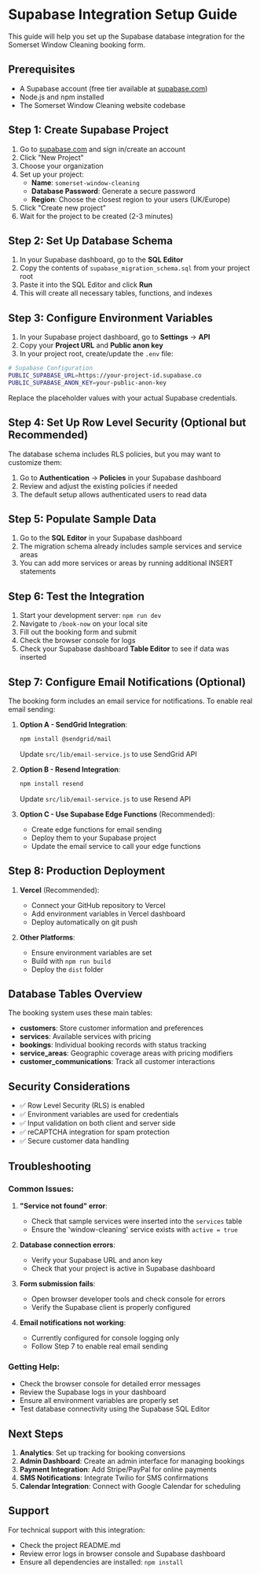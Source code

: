 # Supabase Integration Setup Guide

This guide will help you set up the Supabase database integration for the Somerset Window Cleaning booking form.

## Prerequisites

- A Supabase account (free tier available at [supabase.com](https://supabase.com))
- Node.js and npm installed
- The Somerset Window Cleaning website codebase

## Step 1: Create Supabase Project

1. Go to [supabase.com](https://supabase.com) and sign in/create an account
2. Click "New Project" 
3. Choose your organization
4. Set up your project:
   - **Name**: `somerset-window-cleaning`
   - **Database Password**: Generate a secure password
   - **Region**: Choose the closest region to your users (UK/Europe)
5. Click "Create new project"
6. Wait for the project to be created (2-3 minutes)

## Step 2: Set Up Database Schema

1. In your Supabase dashboard, go to the **SQL Editor**
2. Copy the contents of `supabase_migration_schema.sql` from your project root
3. Paste it into the SQL Editor and click **Run**
4. This will create all necessary tables, functions, and indexes

## Step 3: Configure Environment Variables

1. In your Supabase project dashboard, go to **Settings** → **API**
2. Copy your **Project URL** and **Public anon key**
3. In your project root, create/update the `.env` file:

```bash
# Supabase Configuration
PUBLIC_SUPABASE_URL=https://your-project-id.supabase.co
PUBLIC_SUPABASE_ANON_KEY=your-public-anon-key
```

Replace the placeholder values with your actual Supabase credentials.

## Step 4: Set Up Row Level Security (Optional but Recommended)

The database schema includes RLS policies, but you may want to customize them:

1. Go to **Authentication** → **Policies** in your Supabase dashboard
2. Review and adjust the existing policies if needed
3. The default setup allows authenticated users to read data

## Step 5: Populate Sample Data

1. Go to the **SQL Editor** in your Supabase dashboard
2. The migration schema already includes sample services and service areas
3. You can add more services or areas by running additional INSERT statements

## Step 6: Test the Integration

1. Start your development server: `npm run dev`
2. Navigate to `/book-now` on your local site
3. Fill out the booking form and submit
4. Check the browser console for logs
5. Check your Supabase dashboard **Table Editor** to see if data was inserted

## Step 7: Configure Email Notifications (Optional)

The booking form includes an email service for notifications. To enable real email sending:

1. **Option A - SendGrid Integration**:
   ```bash
   npm install @sendgrid/mail
   ```
   Update `src/lib/email-service.js` to use SendGrid API

2. **Option B - Resend Integration**:
   ```bash
   npm install resend
   ```
   Update `src/lib/email-service.js` to use Resend API

3. **Option C - Use Supabase Edge Functions** (Recommended):
   - Create edge functions for email sending
   - Deploy them to your Supabase project
   - Update the email service to call your edge functions

## Step 8: Production Deployment

1. **Vercel** (Recommended):
   - Connect your GitHub repository to Vercel
   - Add environment variables in Vercel dashboard
   - Deploy automatically on git push

2. **Other Platforms**:
   - Ensure environment variables are set
   - Build with `npm run build`
   - Deploy the `dist` folder

## Database Tables Overview

The booking system uses these main tables:

- **customers**: Store customer information and preferences
- **services**: Available services with pricing
- **bookings**: Individual booking records with status tracking
- **service_areas**: Geographic coverage areas with pricing modifiers
- **customer_communications**: Track all customer interactions

## Security Considerations

- ✅ Row Level Security (RLS) is enabled
- ✅ Environment variables are used for credentials
- ✅ Input validation on both client and server side
- ✅ reCAPTCHA integration for spam protection
- ✅ Secure customer data handling

## Troubleshooting

### Common Issues:

1. **"Service not found" error**:
   - Check that sample services were inserted into the `services` table
   - Ensure the 'window-cleaning' service exists with `active = true`

2. **Database connection errors**:
   - Verify your Supabase URL and anon key
   - Check that your project is active in Supabase dashboard

3. **Form submission fails**:
   - Open browser developer tools and check console for errors
   - Verify the Supabase client is properly configured

4. **Email notifications not working**:
   - Currently configured for console logging only
   - Follow Step 7 to enable real email sending

### Getting Help:

- Check the browser console for detailed error messages
- Review the Supabase logs in your dashboard
- Ensure all environment variables are properly set
- Test database connectivity using the Supabase SQL Editor

## Next Steps

1. **Analytics**: Set up tracking for booking conversions
2. **Admin Dashboard**: Create an admin interface for managing bookings
3. **Payment Integration**: Add Stripe/PayPal for online payments
4. **SMS Notifications**: Integrate Twilio for SMS confirmations
5. **Calendar Integration**: Connect with Google Calendar for scheduling

## Support

For technical support with this integration:
- Check the project README.md
- Review error logs in browser console and Supabase dashboard
- Ensure all dependencies are installed: `npm install`